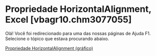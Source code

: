 
# Propriedade HorizontalAlignment, Excel [vbagr10.chm3077055]

Olá! Você foi redirecionado para uma das nossas páginas de Ajuda F1. Selecione o tópico que estava procurando abaixo.

[Propriedade HorizontalAlignment (gráfico)](http://msdn.microsoft.com/library/7af45990-24df-8dbf-92ec-a06b9f718f9e%28Office.15%29.aspx)
